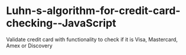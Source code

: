 # Luhn-s-algorithm-for-credit-card-checking--JavaScript

Validate credit card with functionality to check if it is Visa, Mastercard, Amex or Discovery
